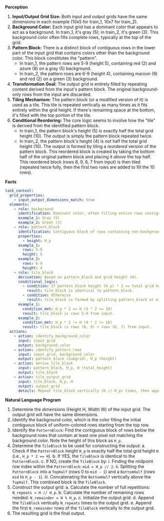 **Perception**

1.  **Input/Output Grid Size:** Both input and output grids have the same dimensions in each example (10x5 for train_1, 10x7 for train_2).
2.  **Background Color:** Each input grid has a dominant color that appears to act as a background. In train_1, it's gray (5); in train_2, it's green (3). This background color often fills complete rows, typically at the top of the grid.
3.  **Pattern Block:** There is a distinct block of contiguous rows in the lower part of the input grid that contains colors other than the background color. This block constitutes the "pattern".
    *   In train_1, the pattern rows are 5-9 (height 5), containing red (2) and azure (8) on a gray (5) background.
    *   In train_2, the pattern rows are 6-9 (height 4), containing maroon (9) and red (2) on a green (3) background.
4.  **Transformation Goal:** The output grid is entirely filled by repeating content derived from the input's pattern block. The original background-only rows from the input are discarded.
5.  **Tiling Mechanism:** The pattern block (or a modified version of it) is used as a tile. This tile is repeated vertically as many times as it fits entirely within the grid height. If there's remaining space at the bottom, it's filled with the top portion of the tile.
6.  **Conditional Reordering:** The core logic seems to involve how the "tile" is derived from the identified pattern block.
    *   In train_1, the pattern block's height (5) is exactly half the total grid height (10). The output is simply the pattern block repeated twice.
    *   In train_2, the pattern block's height (4) is *not* half the total grid height (10). The output is formed by tiling a *reordered* version of the pattern block. This reordered block is created by taking the bottom half of the original pattern block and placing it *above* the top half. This reordered block (rows 8, 9, 6, 7 from input) is then tiled (repeated twice fully, then the first two rows are added to fill the 10 rows).

**Facts**


```yaml
task_context:
  grid_properties:
    - input_output_dimensions_match: true
  elements:
    - role: background
      identification: Dominant color, often filling entire rows contiguously, usually at the top.
      example_1: Gray (5)
      example_2: Green (3)
    - role: pattern_block
      identification: Contiguous block of rows containing non-background colors, typically found below the background rows.
      properties:
        - height: H_p
      example_1:
        rows: 5-9
        height: 5
      example_2:
        rows: 6-9
        height: 4
    - role: tile_block
      derivation: Based on pattern_block and grid height (H).
      conditional_logic:
        - condition: If pattern_block height (H_p) * 2 == total grid height (H)
          result: tile_block is identical to pattern_block.
        - condition: Otherwise
          result: tile_block is formed by splitting pattern_block at mid-height (H_p // 2), and concatenating the bottom half followed by the top half.
      example_1:
        condition_met: H_p * 2 == H (5 * 2 == 10)
        result: tile_block is rows 5-9 from input.
      example_2:
        condition_met: H_p * 2 != H (4 * 2 != 10)
        result: tile_block is rows (8, 9) + rows (6, 7) from input.
  actions:
    - action: identify_background_color
      input: input_grid
      output: background_color
    - action: identify_pattern_rows
      input: input_grid, background_color
      output: pattern_block (subgrid), H_p (height)
    - action: derive_tile_block
      input: pattern_block, H_p, H (total_height)
      output: tile_block
    - action: tile_output_grid
      input: tile_block, H_p, H
      output: output_grid
      details: Repeat tile_block vertically (H // H_p) times, then append the first (H % H_p) rows of tile_block.
```


**Natural Language Program**

1.  Determine the dimensions (Height H, Width W) of the input grid. The output grid will have the same dimensions.
2.  Identify the background color, which is the color filling the initial contiguous block of uniform-colored rows starting from the top row.
3.  Identify the `PatternBlock`: Find the contiguous block of rows below the background rows that contain at least one pixel not matching the background color. Note the height of this block as `H_p`.
4.  Determine the `TileBlock` to be used for constructing the output:
    a.  Check if the `PatternBlock` height `H_p` is exactly half the total grid height `H` (i.e., `H_p * 2 == H`).
    b.  If YES, the `TileBlock` is identical to the `PatternBlock`.
    c.  If NO, create the `TileBlock` by:
        i.  Finding the midpoint row index within the `PatternBlock`: `mid = H_p // 2`.
        ii. Splitting the `PatternBlock` into a `TopHalf` (rows 0 to `mid - 1`) and a `BottomHalf` (rows `mid` to `H_p - 1`).
        iii. Concatenating the `BottomHalf` vertically above the `TopHalf`. This combined block is the `TileBlock`.
5.  Construct the output grid:
    a.  Calculate the number of full repetitions: `N_repeats = H // H_p`.
    b.  Calculate the number of remaining rows needed: `N_remainder = H % H_p`.
    c.  Initialize the output grid.
    d.  Append the `TileBlock` vertically `N_repeats` times to the output grid.
    e.  Append the first `N_remainder` rows of the `TileBlock` vertically to the output grid.
6.  The resulting grid is the final output.